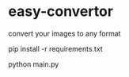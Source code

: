 # easy-convertor
convert your images to any format

 pip install -r requirements.txt
 
 python main.py
